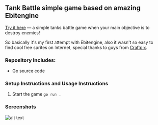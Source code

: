 ## Tank Battle simple game based on amazing Ebitengine

[Try it here](https://) — a simple tanks battle game when your main objective is to destroy enemies!

So basically it's my first attempt with Ebitengine, also it wasn't so easy to find cool free sprites on Internet, special thanks to guys from [Craftpix](https://craftpix.net/).


### Repository Includes:
- Go source code

### Setup Instructions and Usage Instructions
1. Start the game `go run .`

### Screenshots
![alt text]()
